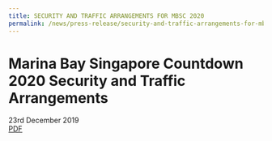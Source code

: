 ```yaml
---
title: SECURITY AND TRAFFIC ARRANGEMENTS FOR MBSC 2020
permalink: /news/press-release/security-and-traffic-arrangements-for-mbsc2020/
---
```


# **Marina Bay Singapore Countdown 2020 Security and Traffic Arrangements**
23rd December 2019
<br>
[PDF](/news/press-release/files/security-and-traffic-arrangements-for-mbsc2020.pdf)
